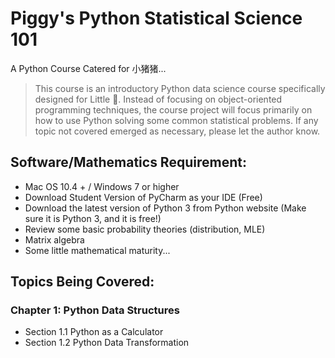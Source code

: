 # Piggy's Python Statistical Science 101
A Python Course Catered for 小猪猪...
> This course is an introductory Python data science course specifically designed for Little 🐷. Instead of focusing on object-oriented programming techniques, the course project will focus primarily on how to use Python solving some common statistical problems. If any topic not covered emerged as necessary, please let the author know.
## Software/Mathematics Requirement:
* Mac OS 10.4 + / Windows 7 or higher
* Download Student Version of PyCharm as your IDE (Free)
* Download the latest version of Python 3 from Python website (Make sure it is Python 3, and it is free!)
* Review some basic probability theories (distribution, MLE)
* Matrix algebra
* Some little mathematical maturity...

## Topics Being Covered:
### Chapter 1: Python Data Structures
* Section 1.1 Python as a Calculator
* Section 1.2 Python Data Transformation
